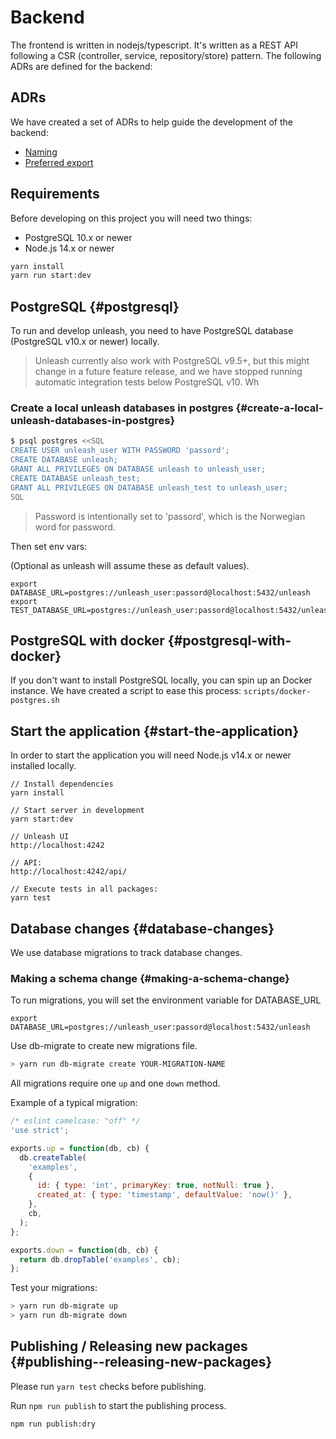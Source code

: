 # Backend

The frontend is written in nodejs/typescript. It's written as a REST API following a CSR (controller, service, repository/store) pattern. The following ADRs are defined for the backend:

## ADRs

We have created a set of ADRs to help guide the development of the backend:

* [Naming](./ADR/naming.md)
* [Preferred export](./ADR/preferred-export.md)

## Requirements

Before developing on this project you will need two things:

- PostgreSQL 10.x or newer
- Node.js 14.x or newer

```sh
yarn install
yarn run start:dev
```

## PostgreSQL {#postgresql}

To run and develop unleash, you need to have PostgreSQL database (PostgreSQL v10.x or newer) locally.

> Unleash currently also work with PostgreSQL v9.5+, but this might change in a future feature release, and we have stopped running automatic integration tests below PostgreSQL v10.
Wh
### Create a local unleash databases in postgres {#create-a-local-unleash-databases-in-postgres}

```bash
$ psql postgres <<SQL
CREATE USER unleash_user WITH PASSWORD 'passord';
CREATE DATABASE unleash;
GRANT ALL PRIVILEGES ON DATABASE unleash to unleash_user;
CREATE DATABASE unleash_test;
GRANT ALL PRIVILEGES ON DATABASE unleash_test to unleash_user;
SQL
```

> Password is intentionally set to 'passord', which is the Norwegian word for password.

Then set env vars:

(Optional as unleash will assume these as default values).

```
export DATABASE_URL=postgres://unleash_user:passord@localhost:5432/unleash
export TEST_DATABASE_URL=postgres://unleash_user:passord@localhost:5432/unleash_test
```

## PostgreSQL with docker {#postgresql-with-docker}

If you don't want to install PostgreSQL locally, you can spin up an Docker instance. We have created a script to ease this process: `scripts/docker-postgres.sh`

## Start the application {#start-the-application}

In order to start the application you will need Node.js v14.x or newer installed locally.

```
// Install dependencies
yarn install

// Start server in development
yarn start:dev

// Unleash UI
http://localhost:4242

// API:
http://localhost:4242/api/

// Execute tests in all packages:
yarn test
```

## Database changes {#database-changes}

We use database migrations to track database changes.

### Making a schema change {#making-a-schema-change}

To run migrations, you will set the environment variable for DATABASE_URL

`export DATABASE_URL=postgres://unleash_user:passord@localhost:5432/unleash`

Use db-migrate to create new migrations file.

```bash
> yarn run db-migrate create YOUR-MIGRATION-NAME
```

All migrations require one `up` and one `down` method.

Example of a typical migration:

```js
/* eslint camelcase: "off" */
'use strict';

exports.up = function(db, cb) {
  db.createTable(
    'examples',
    {
      id: { type: 'int', primaryKey: true, notNull: true },
      created_at: { type: 'timestamp', defaultValue: 'now()' },
    },
    cb,
  );
};

exports.down = function(db, cb) {
  return db.dropTable('examples', cb);
};
```

Test your migrations:

```bash
> yarn run db-migrate up
> yarn run db-migrate down
```

## Publishing / Releasing new packages {#publishing--releasing-new-packages}

Please run `yarn test` checks before publishing.

Run `npm run publish` to start the publishing process.

`npm run publish:dry`


